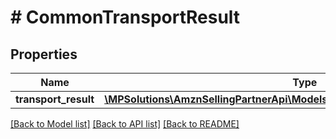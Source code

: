 # # CommonTransportResult

## Properties

Name | Type | Description | Notes
------------ | ------------- | ------------- | -------------
**transport_result** | [**\MPSolutions\AmznSellingPartnerApi\Models\FulfillmentInbound\TransportResult**](TransportResult.md) |  | [optional]

[[Back to Model list]](../../README.md#models) [[Back to API list]](../../README.md#endpoints) [[Back to README]](../../README.md)
